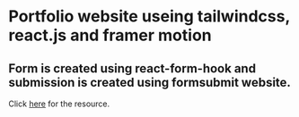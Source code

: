 <h1>Portfolio website useing tailwindcss, react.js and framer motion</h1>
<h2>Form is created using react-form-hook and submission is created using formsubmit website.</h2>

<p>
  Click <a href="https://www.youtube.com/watch?v=JSJ8ftr92Vw">here</a> for the
  resource.
</p>
